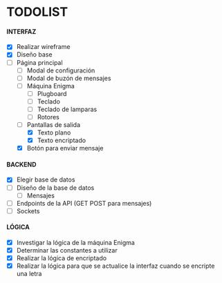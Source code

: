 # TODOLIST

#### INTERFAZ

* [X] Realizar wireframe
* [X] Diseño base
* [ ] Página principal
  * [ ] Modal de configuración
  * [ ] Modal de buzón de mensajes
  * [ ] Máquina Enigma
    * [ ] Plugboard
    * [ ] Teclado
    * [ ] Teclado de lamparas
    * [ ] Rotores
  * [ ] Pantallas de salida
    * [X] Texto plano
    * [X] Texto encriptado
  * [X] Botón para enviar mensaje

#### BACKEND

* [X] Elegir base de datos
* [ ] Diseño de la base de datos
  * [ ] Mensajes
* [ ] Endpoints de la API (GET POST para mensajes)
* [ ] Sockets

#### LÓGICA

* [X] Investigar la lógica de la máquina Enigma
* [X] Determinar las constantes a utilizar
* [X] Realizar la lógica de encriptado
* [X] Realizar la lógica para que se actualice la interfaz cuando se encripte una letra
